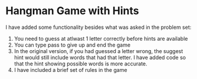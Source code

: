 <h1> Hangman Game with Hints </h1>

I have added some functionality besides what was asked in the problem set:

1. You need to guess at atlwast 1 letter correctly before hints are available
2. You can type pass to give up and end the game
3. In the original version, if you had guessed a letter wrong, the suggest hint would still include words that had that letter. I have added code so that the hint showing possible words is more accurate.
4. I have included a brief set of rules in the game

